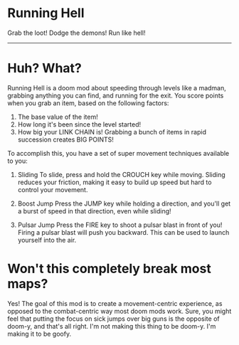 # Running Hell
Grab the loot! Dodge the demons! Run like hell!

---

# Huh? What?
Running Hell is a doom mod about speeding through levels like a madman, grabbing anything you can find, and running for the exit. You score points when you grab an item, based on the following factors:

1. The base value of the item!
2. How long it's been since the level started!
3. How big your LINK CHAIN is! Grabbing a bunch of items in rapid succession creates BIG POINTS!

To accomplish this, you have a set of super movement techniques available to you:

1. Sliding
To slide, press and hold the CROUCH key while moving. Sliding reduces your friction, making it easy to build up speed but hard to control your movement.

2. Boost Jump
Press the JUMP key while holding a direction, and you'll get a burst of speed in that direction, even while sliding!

3. Pulsar Jump
Press the FIRE key to shoot a pulsar blast in front of you! Firing a pulsar blast will push you backward. This can be used to launch yourself into the air.

# Won't this completely break most maps?

Yes! The goal of this mod is to create a movement-centric experience, as opposed to the combat-centric way most doom mods work. Sure, you might feel that putting the focus on sick jumps over big guns is the opposite of doom-y, and that's all right. I'm not making this thing to be doom-y. I'm making it to be goofy.